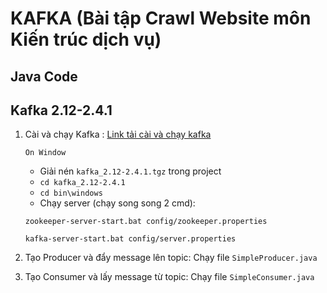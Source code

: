 # KAFKA (Bài tập Crawl Website môn Kiến trúc dịch vụ)

## Java Code

## Kafka 2.12-2.4.1

1. Cài và chạy Kafka :
   [Link tải cài và chạy kafka](https://kafka.apache.org/quickstart)

   `On Window`

   + Giải nén `kafka_2.12-2.4.1.tgz` trong project
   + `cd kafka_2.12-2.4.1` 
   + `cd bin\windows` 
   + Chạy server (chạy song song 2 cmd):

   `zookeeper-server-start.bat config/zookeeper.properties`
   
   `kafka-server-start.bat config/server.properties`

2. Tạo Producer và đẩy message lên topic:
   Chạy file `SimpleProducer.java`

3. Tạo Consumer và lấy message từ topic:
   Chạy file `SimpleConsumer.java`
